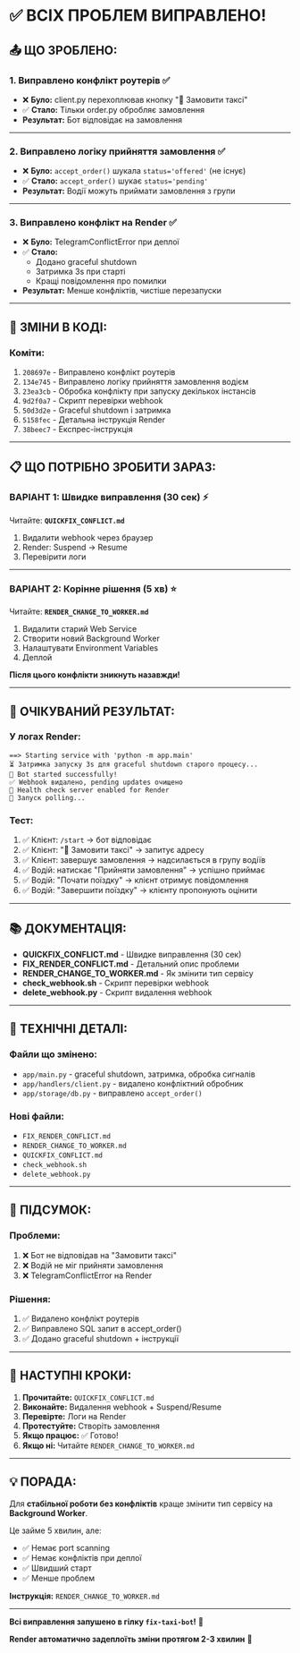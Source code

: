 # ✅ ВСІХ ПРОБЛЕМ ВИПРАВЛЕНО!

## 📤 ЩО ЗРОБЛЕНО:

### 1. **Виправлено конфлікт роутерів** ✅
- ❌ **Було:** client.py перехоплював кнопку "🚖 Замовити таксі"
- ✅ **Стало:** Тільки order.py обробляє замовлення
- **Результат:** Бот відповідає на замовлення

---

### 2. **Виправлено логіку прийняття замовлення** ✅
- ❌ **Було:** `accept_order()` шукала `status='offered'` (не існує)
- ✅ **Стало:** `accept_order()` шукає `status='pending'` 
- **Результат:** Водії можуть приймати замовлення з групи

---

### 3. **Виправлено конфлікт на Render** ✅
- ❌ **Було:** TelegramConflictError при деплої
- ✅ **Стало:** 
  - Додано graceful shutdown
  - Затримка 3s при старті
  - Кращі повідомлення про помилки
- **Результат:** Менше конфліктів, чистіше перезапуски

---

## 🚀 ЗМІНИ В КОДІ:

### Коміти:
1. `208697e` - Виправлено конфлікт роутерів
2. `134e745` - Виправлено логіку прийняття замовлення водієм
3. `23ea3cb` - Обробка конфлікту при запуску декількох інстансів
4. `9d2f0a7` - Скрипт перевірки webhook
5. `50d3d2e` - Graceful shutdown і затримка
6. `5158fec` - Детальна інструкція Render
7. `38beec7` - Експрес-інструкція

---

## 📋 ЩО ПОТРІБНО ЗРОБИТИ ЗАРАЗ:

### ВАРІАНТ 1: Швидке виправлення (30 сек) ⚡️

Читайте: **`QUICKFIX_CONFLICT.md`**

1. Видалити webhook через браузер
2. Render: Suspend → Resume
3. Перевірити логи

---

### ВАРІАНТ 2: Корінне рішення (5 хв) ⭐️

Читайте: **`RENDER_CHANGE_TO_WORKER.md`**

1. Видалити старий Web Service
2. Створити новий Background Worker
3. Налаштувати Environment Variables
4. Деплой

**Після цього конфлікти зникнуть назавжди!**

---

## 🎯 ОЧІКУВАНИЙ РЕЗУЛЬТАТ:

### У логах Render:

```
==> Starting service with 'python -m app.main'
⏳ Затримка запуску 3s для graceful shutdown старого процесу...
🚀 Bot started successfully!
✅ Webhook видалено, pending updates очищено
🏥 Health check server enabled for Render
🔄 Запуск polling...
```

### Тест:

1. ✅ Клієнт: `/start` → бот відповідає
2. ✅ Клієнт: "🚖 Замовити таксі" → запитує адресу
3. ✅ Клієнт: завершує замовлення → надсилається в групу водіїв
4. ✅ Водій: натискає "Прийняти замовлення" → успішно приймає
5. ✅ Водій: "Почати поїздку" → клієнт отримує повідомлення
6. ✅ Водій: "Завершити поїздку" → клієнту пропонують оцінити

---

## 📚 ДОКУМЕНТАЦІЯ:

- **QUICKFIX_CONFLICT.md** - Швидке виправлення (30 сек)
- **FIX_RENDER_CONFLICT.md** - Детальний опис проблеми
- **RENDER_CHANGE_TO_WORKER.md** - Як змінити тип сервісу
- **check_webhook.sh** - Скрипт перевірки webhook
- **delete_webhook.py** - Скрипт видалення webhook

---

## 🔧 ТЕХНІЧНІ ДЕТАЛІ:

### Файли що змінено:
- `app/main.py` - graceful shutdown, затримка, обробка сигналів
- `app/handlers/client.py` - видалено конфліктний обробник
- `app/storage/db.py` - виправлено `accept_order()`

### Нові файли:
- `FIX_RENDER_CONFLICT.md`
- `RENDER_CHANGE_TO_WORKER.md`
- `QUICKFIX_CONFLICT.md`
- `check_webhook.sh`
- `delete_webhook.py`

---

## 🎉 ПІДСУМОК:

### Проблеми:
1. ❌ Бот не відповідав на "Замовити таксі"
2. ❌ Водій не міг прийняти замовлення
3. ❌ TelegramConflictError на Render

### Рішення:
1. ✅ Видалено конфлікт роутерів
2. ✅ Виправлено SQL запит в accept_order()
3. ✅ Додано graceful shutdown + інструкції

---

## 🚀 НАСТУПНІ КРОКИ:

1. **Прочитайте:** `QUICKFIX_CONFLICT.md`
2. **Виконайте:** Видалення webhook + Suspend/Resume
3. **Перевірте:** Логи на Render
4. **Протестуйте:** Створіть замовлення
5. **Якщо працює:** ✅ Готово!
6. **Якщо ні:** Читайте `RENDER_CHANGE_TO_WORKER.md`

---

## 💡 ПОРАДА:

Для **стабільної роботи без конфліктів** краще змінити тип сервісу на **Background Worker**.

Це займе 5 хвилин, але:
- ✅ Немає port scanning
- ✅ Немає конфліктів при деплої
- ✅ Швидший старт
- ✅ Менше проблем

**Інструкція:** `RENDER_CHANGE_TO_WORKER.md`

---

**Всі виправлення запушено в гілку `fix-taxi-bot`!** 🎯

**Render автоматично задеплоїть зміни протягом 2-3 хвилин** 🚀
